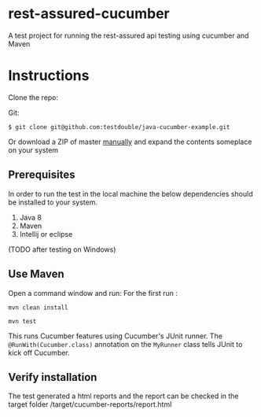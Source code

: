 # rest-assured-cucumber

A test project for running the rest-assured api testing using cucumber and Maven

# Instructions

Clone the repo:

Git:
```
$ git clone git@github.com:testdouble/java-cucumber-example.git
```
Or download a ZIP of master [manually](https://github.com/testdouble/java-cucumber-example/archive/master.zip) and expand the contents someplace on your system

## Prerequisites

In order to run the test in the local machine the below dependencies should be installed to your system.
1. Java 8
2. Maven
3. Intellij or eclipse

(TODO after testing on Windows)

## Use Maven

Open a command window and run:
    For the first run :
        
    mvn clean install
    
    mvn test

This runs Cucumber features using Cucumber's JUnit runner. The `@RunWith(Cucumber.class)` annotation on the `MyRunner`
class tells JUnit to kick off Cucumber.

## Verify installation

The test generated a html reports and the report can be checked in the target folder
/target/cucumber-reports/report.html
